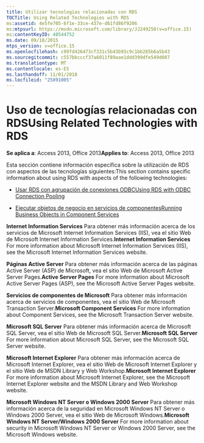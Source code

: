 ```yaml
---
title: Utilizar tecnologías relacionadas con RDS
TOCTitle: Using Related Technologies with RDS
ms:assetid: 4e5fe705-6f1e-33ce-437e-d61fd86f9206
ms:mtpsurl: https://msdn.microsoft.com/library/JJ249250(v=office.15)
ms:contentKeyID: 48544752
ms.date: 09/18/2015
mtps_version: v=office.15
ms.openlocfilehash: c99fd426473cf331c5b43b93c9c1bb285b6a5b43
ms.sourcegitcommit: c557bbcccf37a6011f89aae1ddd399dfe549d087
ms.translationtype: MT
ms.contentlocale: es-ES
ms.lasthandoff: 11/01/2018
ms.locfileid: "25891005"
---
```

# <a name="using-related-technologies-with-rds"></a><span data-ttu-id="1027d-102">Uso de tecnologías relacionadas con RDS</span><span class="sxs-lookup"><span data-stu-id="1027d-102">Using Related Technologies with RDS</span></span>

<span data-ttu-id="1027d-103">**Se aplica a**: Access 2013, Office 2013</span><span class="sxs-lookup"><span data-stu-id="1027d-103">**Applies to**: Access 2013, Office 2013</span></span>

<span data-ttu-id="1027d-104">Esta sección contiene información específica sobre la utilización de RDS con aspectos de las tecnologías siguientes:</span><span class="sxs-lookup"><span data-stu-id="1027d-104">This section contains specific information about using RDS with aspects of the following technologies:</span></span>

- [<span data-ttu-id="1027d-105">Usar RDS con agrupación de conexiones ODBC</span><span class="sxs-lookup"><span data-stu-id="1027d-105">Using RDS with ODBC Connection Pooling</span></span>](using-rds-with-odbc-connection-pooling.md)

- [<span data-ttu-id="1027d-106">Ejecutar objetos de negocio en servicios de componentes</span><span class="sxs-lookup"><span data-stu-id="1027d-106">Running Business Objects in Component Services</span></span>](running-business-objects-in-component-services.md)

<span data-ttu-id="1027d-107">**Internet Information Services** Para obtener más información acerca de los servicios de Microsoft Internet Information Services (IIS), vea el sitio Web de Microsoft Internet Information Services.</span><span class="sxs-lookup"><span data-stu-id="1027d-107">**Internet Information Services** For more information about Microsoft Internet Information Services (IIS), see the Microsoft Internet Information Services website.</span></span>

<span data-ttu-id="1027d-108">**Páginas Active Server** Para obtener más información acerca de las páginas Active Server (ASP) de Microsoft, vea el sitio Web de Microsoft Active Server Pages.</span><span class="sxs-lookup"><span data-stu-id="1027d-108">**Active Server Pages** For more information about Microsoft Active Server Pages (ASP), see the Microsoft Active Server Pages website.</span></span>

<span data-ttu-id="1027d-109">**Servicios de componentes de Microsoft** Para obtener más información acerca de servicios de componentes, vea el sitio Web de Microsoft Transaction Server.</span><span class="sxs-lookup"><span data-stu-id="1027d-109">**Microsoft Component Services** For more information about Component Services, see the Microsoft Transaction Server website.</span></span>

<span data-ttu-id="1027d-110">**Microsoft SQL Server** Para obtener más información acerca de Microsoft SQL Server, vea el sitio Web de Microsoft SQL Server.</span><span class="sxs-lookup"><span data-stu-id="1027d-110">**Microsoft SQL Server** For more information about Microsoft SQL Server, see the Microsoft SQL Server website.</span></span>

<span data-ttu-id="1027d-111">**Microsoft Internet Explorer** Para obtener más información acerca de Microsoft Internet Explorer, vea el sitio Web de Microsoft Internet Explorer y el sitio Web de MSDN Library y Web Workshop.</span><span class="sxs-lookup"><span data-stu-id="1027d-111">**Microsoft Internet Explorer** For more information about Microsoft Internet Explorer, see the Microsoft Internet Explorer website and the MSDN Library and Web Workshop website.</span></span>

<span data-ttu-id="1027d-112">**Microsoft Windows NT Server o Windows 2000 Server** Para obtener más información acerca de la seguridad en Microsoft Windows NT Server o Windows 2000 Server, vea el sitio Web de Microsoft Windows.</span><span class="sxs-lookup"><span data-stu-id="1027d-112">**Microsoft Windows NT Server/Windows 2000 Server** For more information about security in Microsoft Windows NT Server or Windows 2000 Server, see the Microsoft Windows website.</span></span>

